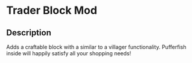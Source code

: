 # Trader Block Mod

## Description
Adds a craftable block with a similar to a villager functionality. Pufferfish inside will happily satisfy all your shopping needs!
